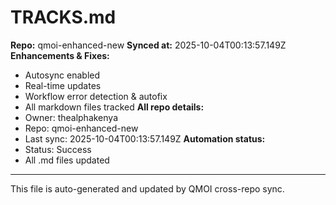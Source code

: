 # TRACKS.md

**Repo:** qmoi-enhanced-new
**Synced at:** 2025-10-04T00:13:57.149Z
**Enhancements & Fixes:**
- Autosync enabled
- Real-time updates
- Workflow error detection & autofix
- All markdown files tracked
**All repo details:**
- Owner: thealphakenya
- Repo: qmoi-enhanced-new
- Last sync: 2025-10-04T00:13:57.149Z
**Automation status:**
- Status: Success
- All .md files updated
---
This file is auto-generated and updated by QMOI cross-repo sync.
